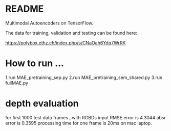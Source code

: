 # README #

Multimodal Autoencoders on TensorFlow.

The data for training, validation and testing can be found here:

https://polybox.ethz.ch/index.php/s/CNaOah6Ydq7WrRK



# How to run  ...
1.run MAE_pretraining_sep.py
2.run MAE_pretraining_sem_shared.py
3.run fullMAE.py

# depth evaluation

for first 1000 test data frames ,
with RGBDs input 
RMSE error is 4.3044
absr error is 0.3595
processing time for one frame is 20ms on mac laptop.


